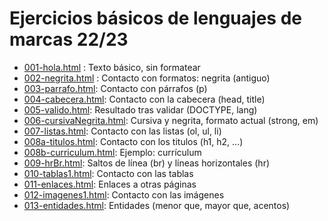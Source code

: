 # Ejercicios básicos de lenguajes de marcas 22/23

- [001-hola.html](001-hola.html) : Texto básico, sin formatear
- [002-negrita.html](002-negrita.html) : Contacto con formatos: negrita (antiguo)
- [003-parrafo.html](003-parrafo.html): Contacto con párrafos (p)
- [004-cabecera.html](004-cabecera.html): Contacto con la cabecera (head, title)
- [005-valido.html](005-valido.html): Resultado tras validar (DOCTYPE, lang)
- [006-cursivaNegrita.html](006-cursivaNegrita.html): Cursiva y negrita, formato actual (strong, em)
- [007-listas.html](007-listas.html): Contacto con las listas (ol, ul, li)
- [008a-titulos.html](008a-titulos.html): Contacto con los titulos (h1, h2, ...)
- [008b-curriculum.html](008b-curriculum.html): Ejemplo: currículum
- [009-hrBr.html](009-hrBr.html): Saltos de línea (br) y líneas horizontales (hr)
- [010-tablas1.html](010-tablas1.html): Contacto con las tablas
- [011-enlaces.html](011-enlaces.html): Enlaces a otras páginas
- [012-imagenes1.html](012-imagenes1.html): Contacto con las imágenes
- [013-entidades.html](013-entidades.html): Entidades (menor que, mayor que, acentos)
